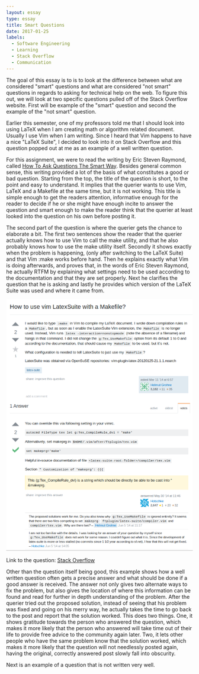```yaml
---
layout: essay
type: essay
title: Smart Questions
date: 2017-01-25
labels:
  - Software Engineering
  - Learning
  - Stack Overflow
  - Communication
---
```


The goal of this essay is to is to look at the difference between what are considered "smart" questions and what are considered "not smart" questions in regards to asking for technical help on the web.  To figure this out, we will look at two specific questions pulled off of the Stack Overflow website. First will be example of the "smart" question and second the example of the "not smart" question. 

Earlier this semester, one of my professors told me that I should look into using LaTeX when I am creating math or algorithm related document. Usually I use Vim when I am writing. Since I heard that Vim happens to have a nice "LaTeX Suite", I decided to look into it on Stack Overflow and this question popped out at me as an example of a well written question. 

For this assignment, we were to read the writing by Eric Steven Raymond, called <a href="http://www.catb.org/esr/faqs/smart-questions.html">How To Ask Questions The Smart Way</a>. Besides general common sense, this writing provided a lot of the basis of what constitutes a good or bad question. Starting from the top, the title of the question is short, to the point and easy to understand. It implies that the querier wants to use Vim, LaTeX and a Makefile at the same time, but it is not working. This title is simple enough to get the readers attention, informative enough for the reader to decide if he or she might have enough incite to answer the question and smart enough to make the reader think that the querier at least looked into the question on his own before posting it. 

The second part of the question is where the querier gets the chance to elaborate a bit. The first two sentences show the reader that the querier actually knows how to use Vim to call the make utility, and that he also probably knows how to use the make utility itself. Secondly it shows exactly when the problem is happening, (only after switching to the LaTeX Suite) and that Vim :make works before hand. Then he explains exactly what Vim is doing afterwards, and proves that, in the words of Eric Steven Raymond, he actually RTFM by explaining what settings need to be used according to the documentation and that they are set properly. Next he clarifies the question that he is asking and lastly he provides which version of the LaTeX Suite was used and where it came from. 

  <img class="ui image" src="../images/essayPics/smartQuestions/goodQuestion.png">

Link to the question: <a href="http://stackoverflow.com/questions/22318527/how-to-use-vim-latexsuite-with-a-makefile">Stack Overflow</a>

Other than the question itself being good, this example shows how a well written question often gets a precise answer and what should be done if a good answer is received. The answer not only gives two alternate ways to fix the problem, but also gives the location of where this information can be found and read for further in depth understanding of the problem. After the querier tried out the proposed solution, instead of seeing that his problem was fixed and going on his merry way, he actually takes the time to go back to the post and report that the solution worked. This does two things. One, it shows gratitude towards the person who answered the question, which makes it more likely that the person who answered will take time out of their life to provide free advice to the community again later. Two, it lets other people who have the same problem know that the solution worked, which makes it more likely that the question will not needlessly posted again, having the original, correctly answered post slowly fall into obscurity. 



Next is an example of a question that is not written very well.
